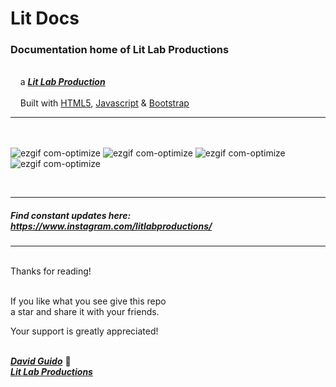 # Lit Docs
  
###  Documentation home of Lit Lab Productions 
<br/>&nbsp;&nbsp;&nbsp;&nbsp;a [***Lit Lab Production***](https://www.litlabproductions.com)
<br/><br/>&nbsp;&nbsp;&nbsp;&nbsp;Built with [HTML5](https://html.com/), [Javascript](https://www.javascript.com/) & [Bootstrap](https://getbootstrap.com/)
***
<br/><br/>
![ezgif com-optimize](https://github.com/litlabproductions/litlabproductions.github.io/blob/master/images/lit-docs-00.png)
![ezgif com-optimize](https://github.com/litlabproductions/litlabproductions.github.io/blob/master/images/lit-docs-01.png)
![ezgif com-optimize](https://github.com/litlabproductions/litlabproductions.github.io/blob/master/images/lit-docs-02.png)
![ezgif com-optimize](https://github.com/litlabproductions/litlabproductions.github.io/blob/master/images/lit-docs-03.png)

<br>

***


##### Find constant updates here: https://www.instagram.com/litlabproductions/


***

<br/>
Thanks for reading!<br/><br/>
 
If you like what you see give this repo  
a star and share it with your friends.

Your support is greatly appreciated!<br/><br/>


[***David Guido***](https://www.litlabproductions.com/resume-view) :rocket:  
[***Lit Lab Productions***](https://www.litlabproductions.com)
<br/><br/>
